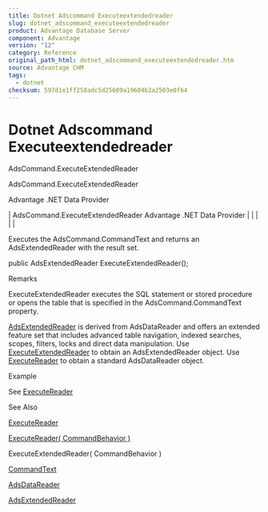 ```yaml
---
title: Dotnet Adscommand Executeextendedreader
slug: dotnet_adscommand_executeextendedreader
product: Advantage Database Server
component: Advantage
version: "12"
category: Reference
original_path_html: dotnet_adscommand_executeextendedreader.htm
source: Advantage CHM
tags:
  - dotnet
checksum: 597d1e1ff258adc5d25609a19604b2a2503e0f64
---
```


# Dotnet Adscommand Executeextendedreader

AdsCommand.ExecuteExtendedReader

AdsCommand.ExecuteExtendedReader

Advantage .NET Data Provider

| AdsCommand.ExecuteExtendedReader  Advantage .NET Data Provider |  |  |  |  |

Executes the AdsCommand.CommandText and returns an AdsExtendedReader with the result set.

public AdsExtendedReader ExecuteExtendedReader();

Remarks

ExecuteExtendedReader executes the SQL statement or stored procedure or opens the table that is specified in the AdsCommand.CommandText property.

[AdsExtendedReader](dotnet_adsextendedreader.md) is derived from AdsDataReader and offers an extended feature set that includes advanced table navigation, indexed searches, scopes, filters, locks and direct data manipulation. Use [ExecuteExtendedReader](dotnet_adscommand_executeextendedreader.md) to obtain an AdsExtendedReader object. Use [ExecuteReader](dotnet_adscommand_executereader.md) to obtain a standard AdsDataReader object.

Example

See [ExecuteReader](dotnet_adscommand_executereader.md)

See Also

[ExecuteReader](dotnet_adscommand_executereader.md)

[ExecuteReader( CommandBehavior )](dotnet_adscommand_executereader_commandbehavior_.md)

ExecuteExtendedReader( CommandBehavior )

[CommandText](dotnet_adscommand_commandtext.md)

[AdsDataReader](dotnet_adsdatareader.md)

[AdsExtendedReader](dotnet_adsextendedreader.md)
